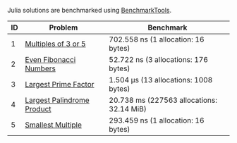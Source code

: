 Julia solutions are benchmarked using [BenchmarkTools](https://juliaci.github.io/BenchmarkTools.jl/stable/).

| ID  | Problem  | Benchmark  |
| --- | -------- | --------- |
|   1 | [Multiples of 3 or 5](https://projecteuler.net/problem=1) | 702.558 ns (1 allocation: 16 bytes) |
|   2 | [Even Fibonacci Numbers](https://projecteuler.net/problem=2) | 52.722 ns (3 allocations: 176 bytes) |
|   3 | [Largest Prime Factor](https://projecteuler.net/problem=3) | 1.504 μs (13 allocations: 1008 bytes) |
|   4 | [Largest Palindrome Product](https://projecteuler.net/problem=4) | 20.738 ms (227563 allocations: 32.14 MiB) |
|   5 | [Smallest Multiple](https://projecteuler.net/problem=5) | 293.459 ns (1 allocation: 16 bytes) |
